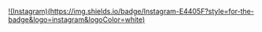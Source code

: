 [!(Instagram)(https://img.shields.io/badge/Instagram-E4405F?style=for-the-badge&logo=instagram&logoColor=white)](https://www.instagram.com/all.marcoz_art?igsh=MXhyeGYxODhia3dycw==)
